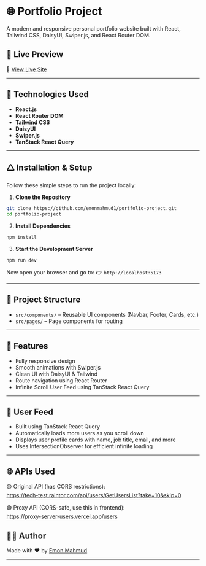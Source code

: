 # 🌐 Portfolio Project

A modern and responsive personal portfolio website built with React, Tailwind CSS, DaisyUI, Swiper.js, and React Router DOM.

## 🚀 Live Preview

🔗 [View Live Site](https://project-raintor.netlify.app/)

---

## 💠 Technologies Used

* **React.js**
* **React Router DOM**
* **Tailwind CSS**
* **DaisyUI**
* **Swiper.js**
* **TanStack React Query**

---

## 🛆 Installation & Setup

Follow these simple steps to run the project locally:

1. **Clone the Repository**

```bash
git clone https://github.com/emonmahmud1/portfolio-project.git
cd portfolio-project
```

2. **Install Dependencies**

```bash
npm install
```

3. **Start the Development Server**

```bash
npm run dev
```

Now open your browser and go to:
👉 `http://localhost:5173`

---

## 📁 Project Structure

* `src/components/` – Reusable UI components (Navbar, Footer, Cards, etc.)
* `src/pages/` – Page components for routing

---

## 📌 Features

* Fully responsive design
* Smooth animations with Swiper.js
* Clean UI with DaisyUI & Tailwind
* Route navigation using React Router
* Infinite Scroll User Feed using TanStack React Query

---

## 🔄 User Feed

* Built using TanStack React Query
* Automatically loads more users as you scroll down
* Displays user profile cards with name, job title, email, and more
* Uses IntersectionObserver for efficient infinite loading

---
## 🌐 APIs Used

🟡 Original API (has CORS restrictions):  
https://tech-test.raintor.com/api/users/GetUsersList?take=10&skip=0

🟢 Proxy API (CORS-safe, use this in frontend):  
https://proxy-server-users.vercel.app/users

## 🧑‍💻 Author

Made with ❤️ by [Emon Mahmud](https://github.com/emonmahmud1)

---

